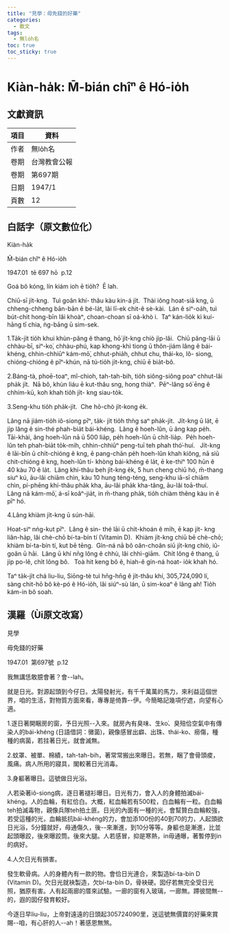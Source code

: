 ```yaml
---
title: "見學：毋免錢的好藥"
categories:
  - 散文
tags:
  - 無lo̍h名
toc: true
toc_sticky: true
---
```


# Kiàn-ha̍k: M̄-bián chîⁿ ê Hó-io̍h

## 文獻資訊

| 項目 | 資料 |
|---|---|
| 作者 | 無lo̍h名 |
| 卷期 | 台灣教會公報 |
| 卷期 | 第697期 |
| 日期 | 1947/1 |
| 頁數 | 12 |

## 白話字（原文數位化）

Kiàn-ha̍k

M̄-bián chîⁿ ê Hó-io̍h

1947.01  tē 697 hō  p.12

Goá bô kóng, lín kiám ioh ē tio̍h?  Ē lah.

Chiū-sī ji̍t-kng.  Tuì goân khí- thâu kàu kin-á ji̍t.  Thài iông hoat-siā kng, ū chheng-chheng bān-bān ê bé-la̍t, lâi lī-ek chit-ê sè-kài.  Lán ê siⁿ-oa̍h, tuì bu̍t-chit hong-bīn lâi khoàⁿ, choan-choan sī oá-khò i.  Taⁿ kán-lio̍k kì kuí- hāng tī chia, ǹg-bāng ū sim-sek.

1.Ta̍k-ji̍t tio̍h khui khùn-pâng ê thang, hō͘ ji̍t-kng chiò ji̍p-lâi.  Chiū pâng-lāi ū chhàu-bī, siⁿ-ko͘, chhàu-phú, kap khong-khì tiong ū thôn-jiám lâng ê bái-khéng, chhin-chhiūⁿ kám-mō͘, chhut-phia̍h, chhut chu, thái-ko, lô- siong, chióng-chióng ê pīⁿ-khún, nā tú-tio̍h ji̍t-kng, chiū ē bia̍t-bô.

2.Báng-tà, phoē-toaⁿ, mî-chioh, tah-tah-bih, tio̍h siông-siông poaⁿ chhut-lâi pha̍k ji̍t.  Nā bô, khùn liáu ē kut-thâu sng, hong thiàⁿ.  Pēⁿ-lâng só͘ ēng ê chhím-kū, koh khah tio̍h ji̍t- kng siau-to̍k.

3.Seng-khu tio̍h pha̍k-ji̍t.  Che hō-chò ji̍t-kong e̍k.

Lâng nā jiám-tio̍h iô-siong pīⁿ, ta̍k- ji̍t tio̍h thǹg saⁿ pha̍k-ji̍t.  Ji̍t-kng ū la̍t, ē ji̍p lâng ê sin-thé phah-bia̍t bái-khéng.  Lâng ê hoeh-lûn, ū âng kap pe̍h.  Tāi-khài, âng hoeh-lûn nā ū 500 lia̍p, pe̍h hoeh-lûn ū chi̍t-lia̍p.  Pe̍h hoeh-lûn teh phah-bia̍t to̍k-mi̍h, chhin-chhiūⁿ peng-tuī teh phah thó͘-huí.   Ji̍t-kng ê lāi-bīn ū chi̍t-chióng ê kng, ē pang-chān pe̍h hoeh-lûn khah kiông, nā siū chit-chióng ê kng, hoeh-lûn tí- khòng bái-khéng ê la̍t, ē ke-thiⁿ 100 hūn ê 40 kàu 70 ê la̍t.  Lâng khí-thâu beh ji̍t-kng e̍k, 5 hun cheng chiū hó, m̄-thang siuⁿ kú, āu-lâi chiām chìn, kàu 10 hung téng-téng, seng-khu iā-sī chiām chìn, pí-phēng khí-thâu pha̍k kha, āu-lâi pha̍k kha-tâng, āu-lâi toā-thuí.  Lâng nā kám-mō͘, á-sī koâⁿ-jia̍t, in m̄-thang pha̍k, tio̍h chiàm thêng kàu in ê pīⁿ hó.

4.Lâng khiàm ji̍t-kng ū sún-hāi.

Hoat-siⁿ nńg-kut pīⁿ.  Lâng ê sin- thé lāi ū chi̍t-khoán ê mi̍h, ē kap ji̍t- kng liân-ha̍p, lâi chè-chō bí-ta-bín tí (Vitamin D).  Khiàm ji̍t-kng chiū bē chè-chō; khiàm bí-ta-bín tí, kut bē tēng.  Gín-ná nā bô oân-choân siū ji̍t-kng chiò, iû-goân ū hāi.  Lâng ū khí nn̄g lông ê chhù, lâi chhì-giām.  Chi̍t lông ê thang, ū ji̍p po-lê, chi̍t lông bô.   Toà hit keng bô ê, hiah-ê gín-ná hoat- io̍k khah hó.

Taⁿ ta̍k-ji̍t chá liu-liu, Siōng-tè tuì hn̄g-hn̄g ê ji̍t-thâu khí, 305,724,090 lí, sàng chit-hō bô kè-pó ê Hó-io̍h, lâi siúⁿ-sù lán, ū sim-koaⁿ ê lâng ah! Tio̍h  kám-in bô soah.

## 漢羅（Ùi原文改寫）

見學

毋免錢的好藥

1947.01  第697號  p.12

我無講恁敢臆會著？會--lah。

就是日光。對源起頭到今仔日。太陽發射光，有千千萬萬的馬力，來利益這個世界，咱的生活，對物質方面來看，專專是倚靠--伊。今簡略記幾項佇遮，向望有心適。

1.逐日著開睏房的窗，予日光照--入來。就房內有臭味、生ko͘、臭殕佮空氣中有傳染人的bái-khéng (日語借詞：黴菌)，親像感冒出癖、出珠、thái-ko、癆傷，種種的病菌，若拄著日光，就會滅無。

2.蚊罩、被單、棉績，tah-tah-bih，著常常搬出來曝日。若無，睏了會骨頭痠，風痛。病人所用的寢具，閣較著日光消毒。

3.身軀著曝日。這號做日光浴。

人若染著iô-siong病，逐日著褪衫曝日。日光有力，會入人的身體拍滅bái-khéng。人的血輪，有紅佮白。大概，紅血輪若有500粒，白血輪有一粒。白血輪teh拍滅毒物，親像兵隊teh拍土匪。日光的內面有一種的光，會幫贊白血輪較強，若受這種的光，血輪抵抗bái-khéng的力，會加添100份的40到70的力，人起頭欲日光浴，5分鐘就好，毋通傷久，後--來漸進，到10分等等。身軀也是漸進，比並起頭曝跤，後來曝跤筒。後來大腿。人若感冒，抑是寒熱，in毋通曝，著暫停到in的病好。

4.人欠日光有損害。

發生軟骨病。人的身體內有一款的物。會佮日光連合，來製造bí-ta-bín D (Vitamin D)。欠日光就袂製造，欠bí-ta-bín D，骨袂硬。囡仔若無完全受日光照，猶原有害。人有起兩廊的厝來試驗。一廊的窗有入玻璃，一廊無。蹛彼間無--的，遐的囡仔發育較好。

今逐日早liu-liu，上帝對遠遠的日頭起305724090里，送這號無價寶的好藥來賞賜--咱，有心肝的人--ah！著感恩無煞。
